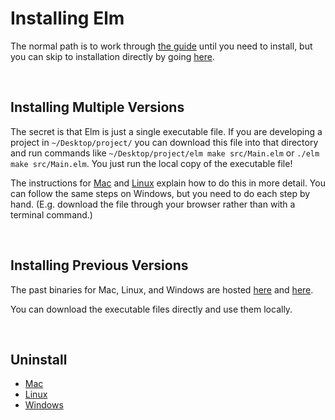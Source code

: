 # Installing Elm

The normal path is to work through [the guide](https://guide.elm-lang.org/) until you need to install, but you can skip to installation directly by going [here](https://guide.elm-lang.org/install/terminal.html).


<br/>

## Installing Multiple Versions

The secret is that Elm is just a single executable file. If you are developing a project in `~/Desktop/project/` you can download this file into that directory and run commands like `~/Desktop/project/elm make src/Main.elm` or `./elm make src/Main.elm`. You just run the local copy of the executable file!

The instructions for [Mac][mac] and [Linux][lin] explain how to do this in more detail. You can follow the same steps on Windows, but you need to do each step by hand. (E.g. download the file through your browser rather than with a terminal command.)

[mac]: https://github.com/elm/compiler/blob/master/installers/mac/README.md
[lin]: https://github.com/elm/compiler/blob/master/installers/linux/README.md

<br/>

## Installing Previous Versions

The past binaries for Mac, Linux, and Windows are hosted [here](https://github.com/elm/compiler/releases) and [here](https://github.com/elm-lang/elm-platform/releases).

You can download the executable files directly and use them locally.


<br/>

## Uninstall

- [Mac](https://github.com/elm/compiler/blob/master/installers/mac/README.md#uninstall)
- [Linux](https://github.com/elm/compiler/blob/master/installers/linux/README.md#uninstall)
- [Windows](https://github.com/elm/compiler/blob/master/installers/win/README.md#uninstall)
